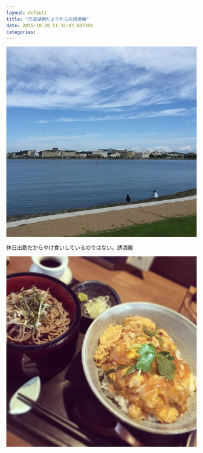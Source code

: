 ```yaml
---
layout: default
title: "宍道湖朝だよりからの誘酒庵"
date: 2015-10-28 11:32:07.807389
categories: 
---
```


![](/assets/images/201509/11371218_1619310445012654_49454239_n.jpg)

休日出勤だからやけ食いしているのではない。誘酒庵

![誘酒庵](/assets/images/201509/11849269_887614054668493_972626001_n.jpg)

